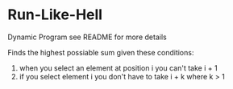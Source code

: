 # Run-Like-Hell
Dynamic Program see README for more details 

Finds the highest possiable sum given these conditions:
  1) when you select an element at position i you can't take i + 1
  2) if you select element i you don't have to take i + k where k > 1
